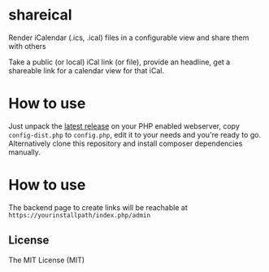 # shareical
Render iCalendar (.ics, .ical) files in a configurable view and share them with others

Take a public (or local) iCal link (or file), provide an headline, get a shareable link for a calendar view for that iCal.

# How to use
Just unpack the [latest release](https://github.com/berrnd/shareical/releases/latest) on your PHP enabled webserver, copy `config-dist.php` to `config.php`, edit it to your needs and you're ready to go.
Alternatively clone this repository and install composer dependencies manually.

# How to use
The backend page to create links will be reachable at `https://yourinstallpath/index.php/admin`

## License ##
The MIT License (MIT)
